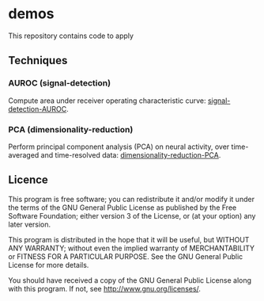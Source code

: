 # demos

This repository contains code to apply 

## Techniques

### AUROC (signal-detection)
Compute area under receiver operating characteristic curve:
[signal-detection-AUROC](./signal-detection-AUROC.ipynb).


### PCA (dimensionality-reduction)
Perform principal component analysis (PCA) on neural activity, over time-averaged and time-resolved data: 
[dimensionality-reduction-PCA](./dimensionality-reduction-PCA.ipynb).

## Licence
This program is free software; you can redistribute it and/or modify it under the terms of the GNU General Public License as published by the Free Software Foundation; either version 3 of the License, or (at your option) any later version.

This program is distributed in the hope that it will be useful, but WITHOUT ANY WARRANTY; without even the implied warranty of MERCHANTABILITY or FITNESS FOR A PARTICULAR PURPOSE. See the GNU General Public License for more details.

You should have received a copy of the GNU General Public License along with this program. If not, see http://www.gnu.org/licenses/.
